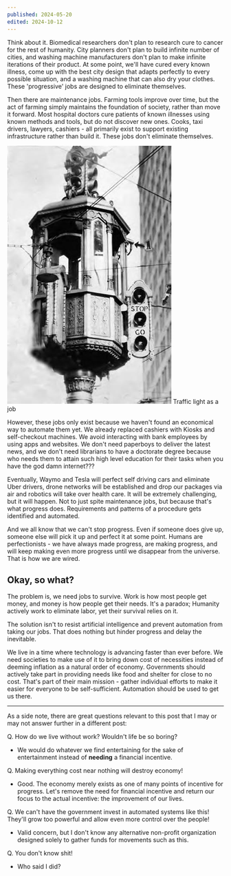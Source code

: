 ```yaml
---
published: 2024-05-20
edited: 2024-10-12
---
```


Think about it. Biomedical researchers don't plan to research cure to cancer for the rest of humanity. City planners don't plan to build infinite number of cities, and washing machine manufacturers don't plan to make infinite iterations of their product. At some point, we'll have cured every known illness, come up with the best city design that adapts perfectly to every possible situation, and a washing machine that can also dry your clothes. These 'progressive' jobs are designed to eliminate themselves.

Then there are maintenance jobs. Farming tools improve over time, but the act of farming simply maintains the foundation of society, rather than move it forward. Most hospital doctors cure patients of known illnesses using known methods and tools, but do not discover new ones. Cooks, taxi drivers, lawyers, cashiers - all primarily exist to support existing infrastructure rather than build it. These jobs don't eliminate themselves.

![](../../public/blogs/traffic-light-as-a-job.png)
Traffic light as a job

However, these jobs only exist because we haven't found an economical way to automate them yet. We already replaced cashiers with Kiosks and self-checkout machines. We avoid interacting with bank employees by using apps and websites. We don't need paperboys to deliver the latest news, and we don't need librarians to have a doctorate degree because who needs them to attain such high level education for their tasks when you have the god damn internet???

Eventually, Waymo and Tesla will perfect self driving cars and eliminate Uber drivers, drone networks will be established and drop our packages via air and robotics will take over health care. It will be extremely challenging, but it will happen. Not to just spite maintenance jobs, but because that's what progress does. Requirements and patterns of a procedure gets identified and automated.

And we all know that we can't stop progress. Even if someone does give up, someone else will pick it up and perfect it at some point. Humans are perfectionists - we have always made progress, are making progress, and will keep making even more progress until we disappear from the universe. That is how we are wired.

## Okay, so what?

The problem is, we need jobs to survive. Work is how most people get money, and money is how people get their needs. It's a paradox; Humanity actively work to eliminate labor, yet their survival relies on it.

The solution isn't to resist artificial intelligence and prevent automation from taking our jobs. That does nothing but hinder progress and delay the inevitable.

We live in a time where technology is advancing faster than ever before. We need societies to make use of it to bring down cost of necessities instead of deeming inflation as a natural order of economy. Governments should actively take part in providing needs like food and shelter for close to no cost. That's part of their main mission - gather individual efforts to make it easier for everyone to be self-sufficient. Automation should be used to get us there.

---

As a side note, there are great questions relevant to this post that I may or may not answer further in a different post:

Q. How do we live without work? Wouldn't life be so boring?

- We would do whatever we find entertaining for the sake of entertainment instead of **needing** a financial incentive.

Q. Making everything cost near nothing will destroy economy!

- Good. The economy merely exists as one of many points of incentive for progress. Let's remove the need for financial incentive and return our focus to the actual incentive: the improvement of our lives.

Q. We can't have the government invest in automated systems like this! They'll grow too powerful and allow even more control over the people!

- Valid concern, but I don't know any alternative non-profit organization designed solely to gather funds for movements such as this.

Q. You don't know shit!

- Who said I did?
